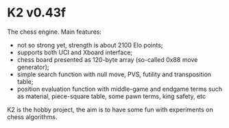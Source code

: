 K2 v0.43f
==
The chess engine.
Main features:
- not so strong yet, strength is about 2100 Elo points;
- supports both UCI and Xboard interface;
- chess board presented as 120-byte array (so-called 0x88 move generator);
- simple search function with null move, PVS, futility and transposition table;
- position evaluation function with middle-game and endgame terms such as material,
  piece-square table, some pawn terms, king safety, etc

K2 is the hobby project, the aim is to have some fun with experiments on chess algorithms.
